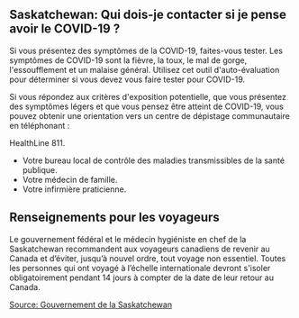 ## Saskatchewan: Qui dois-je contacter si je pense avoir le COVID-19 ?

Si vous présentez des symptômes de la COVID-19, faites-vous tester. Les symptômes de COVID-19 sont la fièvre, la toux, le mal de gorge, l'essoufflement et un malaise général. Utilisez cet outil d'auto-évaluation pour déterminer si vous devez vous faire tester pour COVID-19.

Si vous répondez aux critères d'exposition potentielle, que vous présentez des symptômes légers et que vous pensez être atteint de COVID-19, vous pouvez obtenir une orientation vers un centre de dépistage communautaire en téléphonant :

HealthLine 811.

- Votre bureau local de contrôle des maladies transmissibles de la santé publique.
- Votre médecin de famille.
- Votre infirmière praticienne.

## Renseignements pour les voyageurs

Le gouvernement fédéral et le médecin hygiéniste en chef de la Saskatchewan recommandent aux voyageurs canadiens de revenir au Canada et d’éviter, jusqu’à nouvel ordre, tout voyage non essentiel. Toutes les personnes qui ont voyagé à l’échelle internationale devront s'isoler obligatoirement pendant 14 jours à compter de la date de leur retour au Canada.

[Source: Gouvernement de la Saskatchewan](https://www.saskatchewan.ca/government/health-care-administration-and-provider-resources/treatment-procedures-and-guidelines/emerging-public-health-issues/2019-novel-coronavirus/testing-information)
